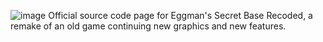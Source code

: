 ![image](https://github.com/user-attachments/assets/08ce4b5d-2899-4acb-8ac6-dc5723f4623e)
Official source code page for Eggman's Secret Base Recoded, a remake of an old game continuing new graphics and new features.
